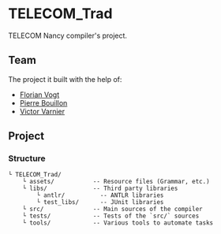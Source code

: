 # TELECOM_Trad

TELECOM Nancy compiler's project.

## Team

The project it built with the help of:

- [Florian Vogt](https://github.com/TaosGit)
- [Pierre Bouillon](https://pbouillon.github.io/)
- [Victor Varnier](https://github.com/VVarnier)

## Project

### Structure

```text
└ TELECOM_Trad/
    └ assets/           -- Resource files (Grammar, etc.)
    └ libs/             -- Third party libraries
        └ antlr/          -- ANTLR libraries
        └ test_libs/      -- JUnit libraries
    └ src/              -- Main sources of the compiler
    └ tests/            -- Tests of the `src/` sources
    └ tools/            -- Various tools to automate tasks
```
